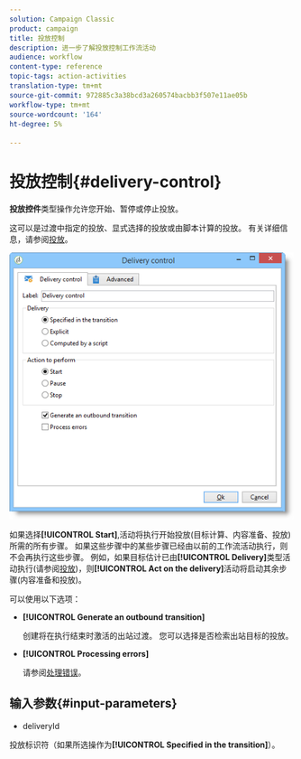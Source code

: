 ```yaml
---
solution: Campaign Classic
product: campaign
title: 投放控制
description: 进一步了解投放控制工作流活动
audience: workflow
content-type: reference
topic-tags: action-activities
translation-type: tm+mt
source-git-commit: 972885c3a38bcd3a260574bacbb3f507e11ae05b
workflow-type: tm+mt
source-wordcount: '164'
ht-degree: 5%

---
```



# 投放控制{#delivery-control}

**投放控件**&#x200B;类型操作允许您开始、暂停或停止投放。

这可以是过渡中指定的投放、显式选择的投放或由脚本计算的投放。 有关详细信息，请参阅[投放](../../workflow/using/delivery.md)。

![](assets/edit_diffusion_act.png)

如果选择&#x200B;**[!UICONTROL Start]**,活动将执行开始投放(目标计算、内容准备、投放)所需的所有步骤。 如果这些步骤中的某些步骤已经由以前的工作流活动执行，则不会再执行这些步骤。 例如，如果目标估计已由&#x200B;**[!UICONTROL Delivery]**&#x200B;类型活动执行(请参阅[投放](../../workflow/using/delivery.md))，则&#x200B;**[!UICONTROL Act on the delivery]**&#x200B;活动将启动其余步骤(内容准备和投放)。

可以使用以下选项：

* **[!UICONTROL Generate an outbound transition]**

   创建将在执行结束时激活的出站过渡。 您可以选择是否检索出站目标的投放。

* **[!UICONTROL Processing errors]**

   请参阅[处理错误](../../workflow/using/monitoring-workflow-execution.md#processing-errors)。

## 输入参数{#input-parameters}

* deliveryId

投放标识符（如果所选操作为&#x200B;**[!UICONTROL Specified in the transition]**）。
